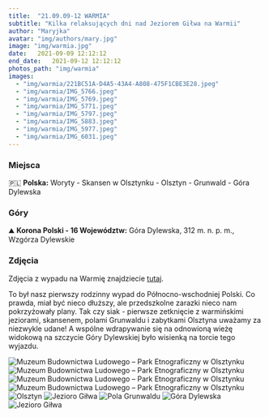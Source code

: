 ```yaml
---
title:  "21.09.09-12 WARMIA"
subtitle: "Kilka relaksujących dni nad Jeziorem Giłwa na Warmii"
author: "Maryjka"
avatar: "img/authors/mary.jpg"
image: "img/warmia.jpg"
date:   2021-09-09 12:12:12
end_date:   2021-09-12 12:12:12
photos_path: "img/warmia"
images:
  - "img/warmia/221BC51A-D4A5-43A4-A808-475F1CBE3E28.jpeg"
  - "img/warmia/IMG_5766.jpeg"
  - "img/warmia/IMG_5769.jpeg"
  - "img/warmia/IMG_5771.jpeg"
  - "img/warmia/IMG_5797.jpeg"
  - "img/warmia/IMG_5883.jpeg"
  - "img/warmia/IMG_5977.jpeg"
  - "img/warmia/IMG_6031.jpeg"
---
```


### Miejsca
🇵🇱 **Polska:** Woryty - Skansen w Olsztynku - Olsztyn - Grunwald - Góra Dylewska

### Góry
⛰️ **Korona Polski - 16 Województw:** Góra Dylewska, 312 m. n. p. m., Wzgórza Dylewskie

### Zdjęcia
Zdjęcia z wypadu na Warmię znajdziecie <a href="https://photos.app.goo.gl/VxFoJBG36fWjsMX58">tutaj</a>.

To był nasz pierwszy rodzinny wypad do Północno-wschodniej Polski. Co prawda, miał być nieco dłuższy, ale przedszkolne zarazki nieco nam pokrzyżowały plany. Tak czy siak - pierwsze zetknięcie z warmińskimi jeziorami, skansenem, polami Grunwaldu i zabytkami Olsztyna uważamy za niezwykle udane!
A wspólne wdrapywanie się na odnowioną wieżę widokową na szczycie Góry Dylewskiej było wisienką na torcie tego wyjazdu.

![Muzeum Budownictwa Ludowego – Park Etnograficzny w Olsztynku](https://user-images.githubusercontent.com/8321003/161048066-fd51d135-b396-499c-9f3d-457c404e8b79.png)
![Muzeum Budownictwa Ludowego – Park Etnograficzny w Olsztynku](https://user-images.githubusercontent.com/8321003/161048097-fe854f07-99f6-4ef2-ba19-3a5916904a0b.png)
![Muzeum Budownictwa Ludowego – Park Etnograficzny w Olsztynku](https://user-images.githubusercontent.com/8321003/161048115-7316b3c4-dc42-4fa6-b989-b1eec0bbc385.png)
![Muzeum Budownictwa Ludowego – Park Etnograficzny w Olsztynku](https://user-images.githubusercontent.com/8321003/161048145-1f7e77e0-b43f-4c6b-99c7-4ce267115fe7.png)
![Olsztyn](https://user-images.githubusercontent.com/8321003/161048182-6cedf766-8b5e-4969-bcdf-12e0e2348d9a.png)
![Jezioro Giłwa](https://user-images.githubusercontent.com/8321003/161048207-c84d6e0d-03e0-4569-894a-f7b141c65da9.png)
![Pola Grunwaldu](https://user-images.githubusercontent.com/8321003/161048249-2989d79c-feb5-4fcd-9dcc-1671162929d0.png)
![Góra Dylewska](https://user-images.githubusercontent.com/8321003/161048283-07f8a3dc-90a2-4c0b-b70e-686c96ca9d23.png)
![Jezioro Giłwa](https://user-images.githubusercontent.com/8321003/161048300-63652a5e-5deb-4556-ae18-fe14e50a1991.png)
